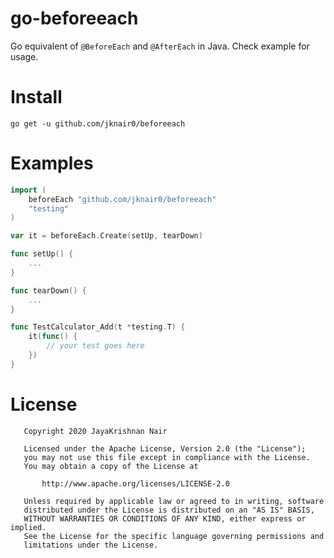 go-beforeeach
=============

Go equivalent of `@BeforeEach` and `@AfterEach` in Java.
Check example for usage.

Install
=======
```shell
go get -u github.com/jknair0/beforeeach
```

Examples
========
```go
import (
    beforeEach "github.com/jknair0/beforeeach"
    "testing"
)

var it = beforeEach.Create(setUp, tearDown)

func setUp() {
	...
}

func tearDown() {
	...
}

func TestCalculator_Add(t *testing.T) {
    it(func() {
    	// your test goes here
    })
}
```

License
=======
```
   Copyright 2020 JayaKrishnan Nair

   Licensed under the Apache License, Version 2.0 (the "License");
   you may not use this file except in compliance with the License.
   You may obtain a copy of the License at

       http://www.apache.org/licenses/LICENSE-2.0

   Unless required by applicable law or agreed to in writing, software
   distributed under the License is distributed on an "AS IS" BASIS,
   WITHOUT WARRANTIES OR CONDITIONS OF ANY KIND, either express or implied.
   See the License for the specific language governing permissions and
   limitations under the License.

```
